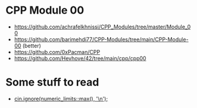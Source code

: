 # CPP Module 00

- https://github.com/achrafelkhnissi/CPP_Modules/tree/master/Module_00
- https://github.com/barimehdi77/CPP-Modules/tree/main/CPP-Module-00 (better)
- https://github.com/0xPacman/CPP
- https://github.com/Hevhove/42/tree/main/cpp/cpp00

# Some stuff to read
- [cin.ignore(numeric_limits<streamsize>::max(), '\n');](https://gist.github.com/DerexScript/d4220fdd40203978f8ba80c0010fa970)
